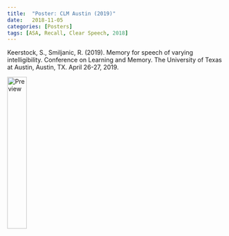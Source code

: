 ```yaml
---
title:  "Poster: CLM Austin (2019)"
date:   2018-11-05
categories: [Posters]
tags: [ASA, Recall, Clear Speech, 2018]
---
```

Keerstock, S., Smiljanic, R. (2019). Memory for speech of varying intelligibility. Conference on Learning and Memory. The University of Texas at Austin, Austin, TX. April
26-27, 2019.

<a href="https://skrstck.github.io/files/CLM_2019.pdf"> <img alt="Preview" src="https://skrstck.github.io/files/CLM_2019-thumb.png" style="width:30%;"> 
